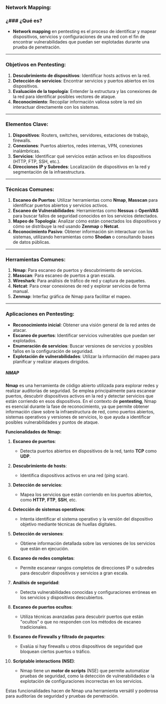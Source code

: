 ### **Network Mapping:**

### ¿### ¿Qué es?

- **Network mapping** en pentesting es el proceso de identificar y mapear dispositivos, servicios y configuraciones de una red con el fin de encontrar vulnerabilidades que puedan ser explotadas durante una prueba de penetración.

---

### Objetivos en Pentesting:

1. **Descubrimiento de dispositivos**: Identificar hosts activos en la red.
2. **Detección de servicios**: Encontrar servicios y puertos abiertos en los dispositivos.
3. **Evaluación de la topología**: Entender la estructura y las conexiones de la red para identificar posibles vectores de ataque.
4. **Reconocimiento**: Recopilar información valiosa sobre la red sin interactuar directamente con los sistemas.

---

### Elementos Clave:

1. **Dispositivos**: Routers, switches, servidores, estaciones de trabajo, firewalls.
2. **Conexiones**: Puertos abiertos, redes internas, VPN, conexiones inalámbricas.
3. **Servicios**: Identificar qué servicios están activos en los dispositivos (HTTP, FTP, SSH, etc.).
4. **Direcciones IP y Subredes**: Localización de dispositivos en la red y segmentación de la infraestructura.

---

### Técnicas Comunes:

1. **Escaneo de Puertos**: Utilizar herramientas como **Nmap**, **Masscan** para identificar puertos abiertos y servicios activos.
2. **Escaneo de Vulnerabilidades**: Herramientas como **Nessus** o **OpenVAS** para buscar fallos de seguridad conocidos en los servicios detectados.
3. **Mapeo de Topología**: Analizar cómo están conectados los dispositivos y cómo se distribuye la red usando **Zenmap** o **Netcat**.
4. **Reconocimiento Pasivo**: Obtener información sin interactuar con los sistemas, utilizando herramientas como **Shodan** o consultando bases de datos públicas.

---

### Herramientas Comunes:

1. **Nmap**: Para escaneo de puertos y descubrimiento de servicios.
2. **Masscan**: Para escaneo de puertos a gran escala.
3. **Wireshark**: Para análisis de tráfico de red y captura de paquetes.
4. **Netcat**: Para crear conexiones de red y explorar servicios de forma manual.
5. **Zenmap**: Interfaz gráfica de Nmap para facilitar el mapeo.

---

### Aplicaciones en Pentesting:

- **Reconocimiento inicial**: Obtener una visión general de la red antes de atacar.
- **Escaneo de puertos**: Identificar servicios vulnerables que puedan ser explotados.
- **Enumeración de servicios**: Buscar versiones de servicios y posibles fallos en la configuración de seguridad.
- **Explotación de vulnerabilidades**: Utilizar la información del mapeo para planificar y realizar ataques dirigidos.

##### **NMAP**

**Nmap** es una herramienta de código abierto utilizada para explorar redes y realizar auditorías de seguridad. Se emplea principalmente para escanear puertos, descubrir dispositivos activos en la red y detectar servicios que están corriendo en esos dispositivos. En el contexto de **pentesting**, Nmap es esencial durante la fase de reconocimiento, ya que permite obtener información clave sobre la infraestructura de red, como puertos abiertos, sistemas operativos y versiones de servicios, lo que ayuda a identificar posibles vulnerabilidades y puntos de ataque.

**Funcionalidades de Nmap:**

1. **Escaneo de puertos**:
    
    - Detecta puertos abiertos en dispositivos de la red, tanto **TCP** como **UDP**.
2. **Descubrimiento de hosts**:
    
    - Identifica dispositivos activos en una red (ping scan).
3. **Detección de servicios**:
    
    - Mapea los servicios que están corriendo en los puertos abiertos, como **HTTP**, **FTP**, **SSH**, etc.
4. **Detección de sistemas operativos**:
    
    - Intenta identificar el sistema operativo y la versión del dispositivo objetivo mediante técnicas de huellas digitales.
5. **Detección de versiones**:
    
    - Obtiene información detallada sobre las versiones de los servicios que están en ejecución.
6. **Escaneo de redes completas**:
    
    - Permite escanear rangos completos de direcciones IP o subredes para descubrir dispositivos y servicios a gran escala.
7. **Análisis de seguridad**:
    
    - Detecta vulnerabilidades conocidas y configuraciones erróneas en los servicios y dispositivos descubiertos.
8. **Escaneo de puertos ocultos**:
    
    - Utiliza técnicas avanzadas para descubrir puertos que están "ocultos" o que no responden con los métodos de escaneo tradicionales.
9. **Escaneo de Firewalls y filtrado de paquetes**:
    
    - Evalúa si hay firewalls u otros dispositivos de seguridad que bloquean ciertos puertos o tráfico.
10. **Scriptable interactions (NSE)**:

    - Nmap tiene un **motor de scripts** (NSE) que permite automatizar pruebas de seguridad, como la detección de vulnerabilidades o la explotación de configuraciones incorrectas en los servicios.

Estas funcionalidades hacen de Nmap una herramienta versátil y poderosa para auditorías de seguridad y pruebas de penetración.